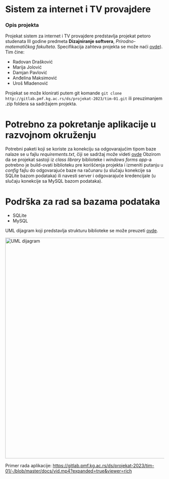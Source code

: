 # Sistem za internet i TV provajdere

### Opis projekta

Projekat sistem za internet i TV provajdere predstavlja projekat petoro studenata III godine predmeta **Dizajniranje softvera**, _Prirodno-matematičkog fakulteta_. Specifikacija zahteva projekta se može naći [ovde]([https://github.com/marijajolovic/Sistem-za-internet-i-TV-provajdere/blob/main/docs/opisProjekta.md)). Tim čine:
- Radovan Drašković
- Marija Jolović
- Damjan Pavlović
- Anđelina Maksimović
- Uroš Mladenović

Projekat se može klonirati putem git komande
`git clone http://gitlab.pmf.kg.ac.rs/ds/projekat-2023/tim-01.git`
ili preuzimanjem .zip foldera sa sadržajem projekta.

# Potrebno za pokretanje aplikacije u razvojnom okruženju

Potrebni paketi koji se koriste za konekciju sa odgovarajućim tipom baze nalaze se u fajlu _requirements.txt_, čiji se sadržaj može videti [ovde](https://gitlab.pmf.kg.ac.rs/ds/projekat-2023/tim-01/-/blob/master/requirements.txt)
Obzirom da se projekat sastoji iz _class library_ biblioteke i _windows forms app_-a potrebno je build-ovati biblioteku pre korišćenja projekta i izmeniti putanju u _config_ fajlu do odgovarajuće baze na računaru (u slučaju konekcije sa SQLite bazom podataka) ili navesti server i odgovarajuće kredencijale (u slučaju konekcije sa MySQL bazom podataka).

# Podrška za rad sa bazama podataka
- SQLite
- MySQL

UML dijagram koji predstavlja strukturu biblioteke se može preuzeti [ovde](https://gitlab.pmf.kg.ac.rs/ds/projekat-2023/tim-01/-/blob/master/docs/UML_packet_providers.png).
<div>
  <img src="../docs/UML_packet_providers.png" alt="UML dijagram" height=700>
</div>

Primer rada aplikacije:
https://gitlab.pmf.kg.ac.rs/ds/projekat-2023/tim-01/-/blob/master/docs/vid.mp4?expanded=true&viewer=rich
